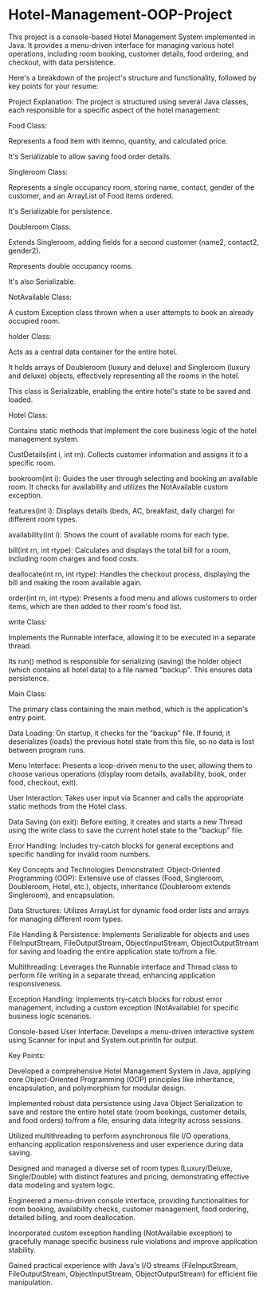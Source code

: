 # Hotel-Management-OOP-Project

This project is a console-based Hotel Management System implemented in Java. It provides a menu-driven interface for managing various hotel operations, including room booking, customer details, food ordering, and checkout, with data persistence.

Here's a breakdown of the project's structure and functionality, followed by key points for your resume:

Project Explanation:
The project is structured using several Java classes, each responsible for a specific aspect of the hotel management:

Food Class:

Represents a food item with itemno, quantity, and calculated price.

It's Serializable to allow saving food order details.

Singleroom Class:

Represents a single occupancy room, storing name, contact, gender of the customer, and an ArrayList of Food items ordered.

It's Serializable for persistence.

Doubleroom Class:

Extends Singleroom, adding fields for a second customer (name2, contact2, gender2).

Represents double occupancy rooms.

It's also Serializable.

NotAvailable Class:

A custom Exception class thrown when a user attempts to book an already occupied room.

holder Class:

Acts as a central data container for the entire hotel.

It holds arrays of Doubleroom (luxury and deluxe) and Singleroom (luxury and deluxe) objects, effectively representing all the rooms in the hotel.

This class is Serializable, enabling the entire hotel's state to be saved and loaded.

Hotel Class:

Contains static methods that implement the core business logic of the hotel management system.

CustDetails(int i, int rn): Collects customer information and assigns it to a specific room.

bookroom(int i): Guides the user through selecting and booking an available room. It checks for availability and utilizes the NotAvailable custom exception.

features(int i): Displays details (beds, AC, breakfast, daily charge) for different room types.

availability(int i): Shows the count of available rooms for each type.

bill(int rn, int rtype): Calculates and displays the total bill for a room, including room charges and food costs.

deallocate(int rn, int rtype): Handles the checkout process, displaying the bill and making the room available again.

order(int rn, int rtype): Presents a food menu and allows customers to order items, which are then added to their room's food list.

write Class:

Implements the Runnable interface, allowing it to be executed in a separate thread.

Its run() method is responsible for serializing (saving) the holder object (which contains all hotel data) to a file named "backup". This ensures data persistence.

Main Class:

The primary class containing the main method, which is the application's entry point.

Data Loading: On startup, it checks for the "backup" file. If found, it deserializes (loads) the previous hotel state from this file, so no data is lost between program runs.

Menu Interface: Presents a loop-driven menu to the user, allowing them to choose various operations (display room details, availability, book, order food, checkout, exit).

User Interaction: Takes user input via Scanner and calls the appropriate static methods from the Hotel class.

Data Saving (on exit): Before exiting, it creates and starts a new Thread using the write class to save the current hotel state to the "backup" file.

Error Handling: Includes try-catch blocks for general exceptions and specific handling for invalid room numbers.

Key Concepts and Technologies Demonstrated:
Object-Oriented Programming (OOP): Extensive use of classes (Food, Singleroom, Doubleroom, Hotel, etc.), objects, inheritance (Doubleroom extends Singleroom), and encapsulation.

Data Structures: Utilizes ArrayList for dynamic food order lists and arrays for managing different room types.

File Handling & Persistence: Implements Serializable for objects and uses FileInputStream, FileOutputStream, ObjectInputStream, ObjectOutputStream for saving and loading the entire application state to/from a file.

Multithreading: Leverages the Runnable interface and Thread class to perform file writing in a separate thread, enhancing application responsiveness.

Exception Handling: Implements try-catch blocks for robust error management, including a custom exception (NotAvailable) for specific business logic scenarios.

Console-based User Interface: Develops a menu-driven interactive system using Scanner for input and System.out.println for output.

Key Points:

Developed a comprehensive Hotel Management System in Java, applying core Object-Oriented Programming (OOP) principles like inheritance, encapsulation, and polymorphism for modular design.

Implemented robust data persistence using Java Object Serialization to save and restore the entire hotel state (room bookings, customer details, and food orders) to/from a file, ensuring data integrity across sessions.

Utilized multithreading to perform asynchronous file I/O operations, enhancing application responsiveness and user experience during data saving.

Designed and managed a diverse set of room types (Luxury/Deluxe, Single/Double) with distinct features and pricing, demonstrating effective data modeling and system logic.

Engineered a menu-driven console interface, providing functionalities for room booking, availability checks, customer management, food ordering, detailed billing, and room deallocation.

Incorporated custom exception handling (NotAvailable exception) to gracefully manage specific business rule violations and improve application stability.

Gained practical experience with Java's I/O streams (FileInputStream, FileOutputStream, ObjectInputStream, ObjectOutputStream) for efficient file manipulation.
